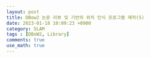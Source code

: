 ```yaml
---
layout: post
title: DBow2 논문 리뷰 및 기반의 위치 인식 프로그램 제작(5)
date: 2023-01-18 10:09:23 +0900
category: SLAM
tags : [DBoW2, Library]
comments: true
use_math: true
---
```


